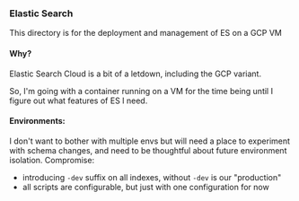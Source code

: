 ### Elastic Search

This directory is for the deployment and management of ES on a GCP VM

#### Why?
Elastic Search Cloud is a bit of a letdown, including the GCP variant.

So, I'm going with a container running on a VM for the time being until I figure out what
features of ES I need.


#### Environments:
I don't want to bother with multiple envs but will need a place to experiment with schema changes, and need to be 
thoughtful about future environment isolation. Compromise:
 * introducing `-dev` suffix on all indexes, without `-dev` is our "production"
 * all scripts are configurable, but just with one configuration for now
